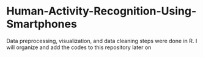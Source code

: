 # Human-Activity-Recognition-Using-Smartphones

Data preprocessing, visualization, and data cleaning steps were done in R. I will organize and add the codes to this repository later on
